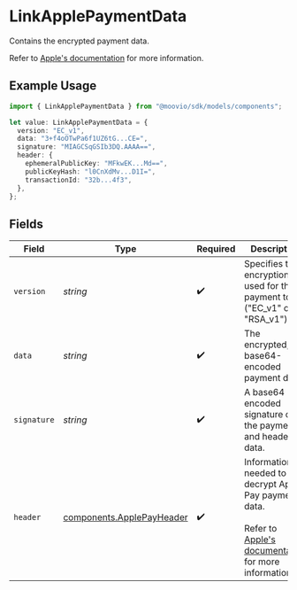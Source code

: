 # LinkApplePaymentData

  Contains the encrypted payment data.

  Refer to [Apple's documentation](https://developer.apple.com/documentation/apple_pay_on_the_web/applepaypaymenttoken/1916115-paymentdata) 
  for more information.

## Example Usage

```typescript
import { LinkApplePaymentData } from "@moovio/sdk/models/components";

let value: LinkApplePaymentData = {
  version: "EC_v1",
  data: "3+f4oOTwPa6f1UZ6tG...CE=",
  signature: "MIAGCSqGSIb3DQ.AAAA==",
  header: {
    ephemeralPublicKey: "MFkwEK...Md==",
    publicKeyHash: "l0CnXdMv...D1I=",
    transactionId: "32b...4f3",
  },
};
```

## Fields

| Field                                                                                                                                                                                                                   | Type                                                                                                                                                                                                                    | Required                                                                                                                                                                                                                | Description                                                                                                                                                                                                             | Example                                                                                                                                                                                                                 |
| ----------------------------------------------------------------------------------------------------------------------------------------------------------------------------------------------------------------------- | ----------------------------------------------------------------------------------------------------------------------------------------------------------------------------------------------------------------------- | ----------------------------------------------------------------------------------------------------------------------------------------------------------------------------------------------------------------------- | ----------------------------------------------------------------------------------------------------------------------------------------------------------------------------------------------------------------------- | ----------------------------------------------------------------------------------------------------------------------------------------------------------------------------------------------------------------------- |
| `version`                                                                                                                                                                                                               | *string*                                                                                                                                                                                                                | :heavy_check_mark:                                                                                                                                                                                                      | Specifies the encryption used for the payment token ("EC_v1" or "RSA_v1").                                                                                                                                              | EC_v1                                                                                                                                                                                                                   |
| `data`                                                                                                                                                                                                                  | *string*                                                                                                                                                                                                                | :heavy_check_mark:                                                                                                                                                                                                      | The encrypted, base64-encoded payment data.                                                                                                                                                                             | 3+f4oOTwPa6f1UZ6tG...CE=                                                                                                                                                                                                |
| `signature`                                                                                                                                                                                                             | *string*                                                                                                                                                                                                                | :heavy_check_mark:                                                                                                                                                                                                      | A base64 encoded signature of the payment and header data.                                                                                                                                                              | MIAGCSqGSIb3DQ.AAAA==                                                                                                                                                                                                   |
| `header`                                                                                                                                                                                                                | [components.ApplePayHeader](../../models/components/applepayheader.md)                                                                                                                                                  | :heavy_check_mark:                                                                                                                                                                                                      | Information needed to decrypt Apple Pay payment data.<br/><br/>Refer to [Apple's documentation](https://developer.apple.com/documentation/passkit/payment-token-format-reference#Header-keys-and-values) <br/>for more information. |                                                                                                                                                                                                                         |